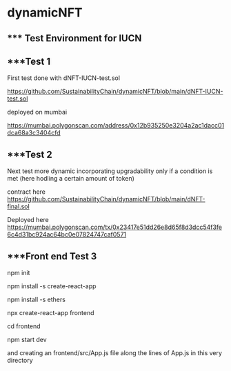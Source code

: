 # dynamicNFT
*** Test Environment for IUCN
----------------

***Test 1
----------------
First test done with dNFT-IUCN-test.sol

https://github.com/SustainabilityChain/dynamicNFT/blob/main/dNFT-IUCN-test.sol

deployed on mumbai

https://mumbai.polygonscan.com/address/0x12b935250e3204a2ac1dacc01dca68a3c3404cfd

***Test 2
----------------
Next test more dynamic incorporating upgradability only if a condition is met (here hodling a certain amount of token)

contract here https://github.com/SustainabilityChain/dynamicNFT/blob/main/dNFT-final.sol

Deployed here https://mumbai.polygonscan.com/tx/0x23417e51dd26e8d65f8d3dcc54f3fe6c4d31bc924ac64bc0e07824747caf0571

***Front end Test 3
----------------

npm init

npm install -s create-react-app

npm install -s ethers

npx create-react-app frontend

cd frontend

npm start dev


and creating an frontend/src/App.js file along the lines of App.js in this very directory


